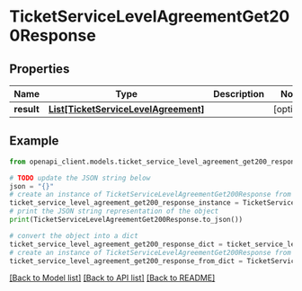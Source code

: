 # TicketServiceLevelAgreementGet200Response


## Properties

Name | Type | Description | Notes
------------ | ------------- | ------------- | -------------
**result** | [**List[TicketServiceLevelAgreement]**](TicketServiceLevelAgreement.md) |  | [optional] 

## Example

```python
from openapi_client.models.ticket_service_level_agreement_get200_response import TicketServiceLevelAgreementGet200Response

# TODO update the JSON string below
json = "{}"
# create an instance of TicketServiceLevelAgreementGet200Response from a JSON string
ticket_service_level_agreement_get200_response_instance = TicketServiceLevelAgreementGet200Response.from_json(json)
# print the JSON string representation of the object
print(TicketServiceLevelAgreementGet200Response.to_json())

# convert the object into a dict
ticket_service_level_agreement_get200_response_dict = ticket_service_level_agreement_get200_response_instance.to_dict()
# create an instance of TicketServiceLevelAgreementGet200Response from a dict
ticket_service_level_agreement_get200_response_from_dict = TicketServiceLevelAgreementGet200Response.from_dict(ticket_service_level_agreement_get200_response_dict)
```
[[Back to Model list]](../README.md#documentation-for-models) [[Back to API list]](../README.md#documentation-for-api-endpoints) [[Back to README]](../README.md)



